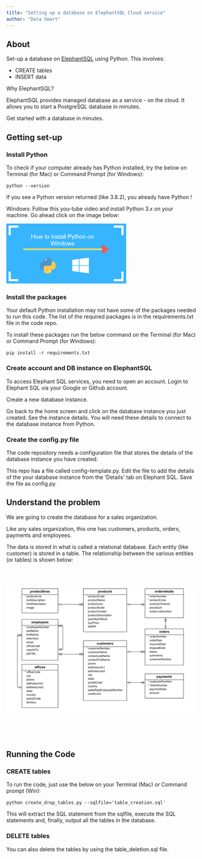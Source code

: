```yaml
---
title: "Setting up a database on ElephantSQL Cloud service"
author: "Data Smart"
---
```



## About

Set-up a database on [ElephantSQL](https://www.elephantsql.com/) using Python. This involves: 

- CREATE tables 
- INSERT data 

Why ElephantSQL?

ElephantSQL provides managed database as a service - on the cloud. It allows you to start a PostgreSQL database in minutes.

Get started with a database in minutes. 


## Getting set-up 

### Install Python 

To check if your computer already has Python installed, try the below on Terminal (for Mac) or Command Prompt (for Windows):

```
python --version
```

If you see a Python version returned (like 3.8.2), you already have Python !

Windows: Follow this you-tube video and install Python 3.x on your machine. Go ahead click on the image below:

<a href="https://www.youtube.com/watch?v=lnse_uD-MaA" target="_blank"><img src="images/install_python_windows.png" alt="Python for Windows" style="max-width:100%;"></a>


### Install the packages

Your default Python installation may not have some of the packages needed to run this code.  The list of the required packages is in the requirements.txt file in the code repo. 

To install these packages run the below command on the Terminal (for Mac) or Command Prompt (for Windows): 

```
pip install -r requirements.txt
```
### Create account and DB instance  on ElephantSQL

To access Elephant SQL services, you need to open an account. Login to Elephant SQL via your Google or Github account.  

Create a new database instance.  

Go back to the home screen and click on the database instance you just created. See the instance details. You will need these details to connect to the database instance from Python. 


### Create the config.py file

The code repository needs a configuration file that stores the details of the database instance you have created. 

This repo has a file called config-template.py. Edit the file to add the details of the your database instance from the 'Details' tab on Elephant SQL. Save the file as config.py. 

## Understand the problem 

We are going to create the database for a sales organization. 

Like any sales organization, this one has customers, products, orders, payments and employees. 

The data is stored in what is called a relational database. Each entity (like customer) is stored in a table. The relationship between the various entities (or tables) is shown below:

<br><br>

<img style="float: center;" src="images/erdiagram.png">

<br><br><br>


## Running the Code 

### CREATE tables 
To run the code, just use the below on your Terminal (Mac) or Command prompt (Win):

```
python create_drop_tables.py --sqlfile='table_creation.sql'
```
This will extract the SQL statement from the sqlfile, execute the SQL statements and, finally, output all the tables in the database. 


### DELETE tables 
You can also delete the tables by using the table_deletion.sql file. 



